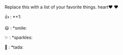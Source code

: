 Replace this with a list of your favorite things.
heart❤️	:heart:

👍	: *+1:

😃	: *smile:

✨	: *sparkles:

🎉	: *tada:
